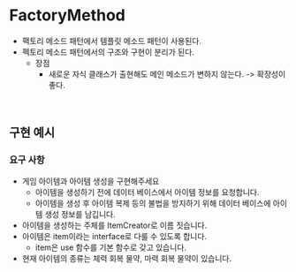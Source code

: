# FactoryMethod

- 팩토리 메소드 패턴에서 템플릿 메소드 패턴이 사용된다.
- 펙토리 메소드 패턴에서의 구조와 구현이 분리가 된다.
    - 장점
        - 새로운 자식 클래스가 출현해도 메인 메소드가 변하지 않는다. -> 확장성이 좋다.

<br>

## 구현 예시
### 요구 사항
- 게임 아이템과 아이템 생성을 구현해주세요
    - 아이템을 생성하기 전에 데이터 베이스에서 아이템 정보를 요청합니다.
    - 아이템을 생성 후 아이템 복제 등의 불법을 방지하기 위해 데이터 베이스에 아이템 생성 정보를 남깁니다.
- 아이템을 생성하는 주체를 ItemCreator로 이름 짓습니다.
- 아이템은 item이라는 interface로 다룰 수 있도록 합니다.
    - item은 use 함수를 기본 함수로 갖고 있습니다.
- 현재 아이템의 종류는 체력 회복 물약, 마력 회복 물약이 있습니다.